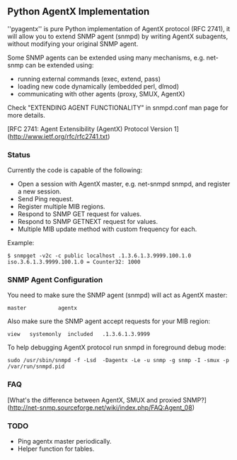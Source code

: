 ## Python AgentX Implementation

''pyagentx'' is pure Python implementation of AgentX protocol (RFC 2741), it will allow you to extend SNMP agent (snmpd) by writing AgentX subagents, without modifying your original SNMP agent.

Some SNMP agents can be extended using many mechanisms, e.g. net-snmp can be extended using:

* running external commands (exec, extend, pass)
* loading new code dynamically (embedded perl, dlmod)
* communicating with other agents (proxy, SMUX, AgentX)

Check "EXTENDING AGENT FUNCTIONALITY" in snmpd.conf man page for more details.

[RFC 2741: Agent Extensibility (AgentX) Protocol Version 1]
(http://www.ietf.org/rfc/rfc2741.txt)

### Status

Currently the code is capable of the following:

* Open a session with AgentX master, e.g. net-snmpd snmpd, and register a new session.
* Send Ping request.
* Register multiple MIB regions.
* Respond to SNMP GET request for values.
* Respond to SNMP GETNEXT request for values.
* Multiple MIB update method with custom frequency for each.


Example:

    $ snmpget -v2c -c public localhost .1.3.6.1.3.9999.100.1.0
    iso.3.6.1.3.9999.100.1.0 = Counter32: 1000



### SNMP Agent Configuration

You need to make sure the SNMP agent (snmpd) will act as AgentX master:

    master          agentx

Also make sure the SNMP agent accept requests for your MIB region:

    view   systemonly  included   .1.3.6.1.3.9999

To help debugging AgentX protocol run snmpd in foreground debug mode:

    sudo /usr/sbin/snmpd -f -Lsd  -Dagentx -Le -u snmp -g snmp -I -smux -p /var/run/snmpd.pid


### FAQ

[What's the difference between AgentX, SMUX and proxied SNMP?]
(http://net-snmp.sourceforge.net/wiki/index.php/FAQ:Agent_08)


### TODO

* Ping agentx master periodically.
* Helper function for tables.
